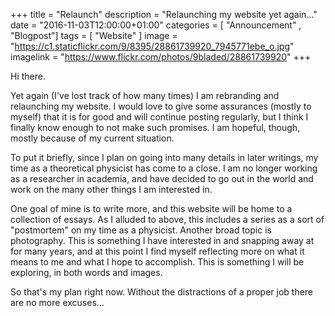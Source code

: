 +++
title = "Relaunch"
description = "Relaunching my website yet again..."
date = "2016-11-03T12:00:00+01:00"
categories = [ "Announcement" , "Blogpost"]
tags = [ "Website" ]
image = "https://c1.staticflickr.com/9/8395/28861739920_7945771ebe_o.jpg"
imagelink = "https://www.flickr.com/photos/9bladed/28861739920"
+++

Hi there.

<!--more-->

Yet again (I've lost track of how many times) I am rebranding and relaunching my website. I would love to give some assurances (mostly to myself) that it is for good and will continue posting regularly, but I think I finally know enough to not make such promises. I am hopeful, though, mostly because of my current situation.

To put it briefly, since I plan on going into many details in later writings, my time as a theoretical physicist has come to a close. I am no longer working as a researcher in academia, and have decided to go out in the world and work on the many other things I am interested in.

One goal of mine is to write more, and this website will be home to a collection of essays. As I alluded to above, this includes a series as a sort of "postmortem" on my time as a physicist. Another broad topic is photography. This is something I have interested in and snapping away at for many years, and at this point I find myself reflecting more on what it means to me and what I hope to accomplish. This is something I will be exploring, in both words and images.

So that's my plan right now. Without the distractions of a proper job there are no more excuses...
